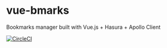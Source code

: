# vue-bmarks
Bookmarks manager built with Vue.js + Hasura + Apollo Client

[![CircleCI](https://circleci.com/gh/protob/vue-bmarks/tree/master.svg?style=shield)](https://circleci.com/gh/protob/vue-bmarks/tree/master)
